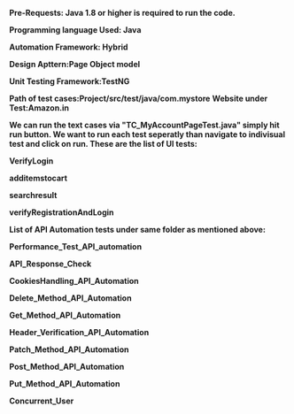 **Pre-Requests: Java 1.8 or higher is required to run the code.**

**Programming language Used: Java**

**Automation Framework: Hybrid**

**Design Apttern:Page Object model**

**Unit Testing Framework:TestNG**

**Path of test cases:Project/src/test/java/com.mystore**
**Website under Test:Amazon.in**

**We can run the text cases via "TC_MyAccountPageTest.java" simply hit run button.
We want to run each test seperatly than navigate to indivisual test and click on run.
These are the list of UI tests:**

**VerifyLogin**

**additemstocart**

**searchresult**

**verifyRegistrationAndLogin**

**List of API Automation tests under same folder as mentioned above:**

**Performance_Test_API_automation**

**API_Response_Check**

**CookiesHandling_API_Automation**

**Delete_Method_API_Automation**

**Get_Method_API_Automation**

**Header_Verification_API_Automation**

**Patch_Method_API_Automation**

**Post_Method_API_Automation**

**Put_Method_API_Automation**

**Concurrent_User**





